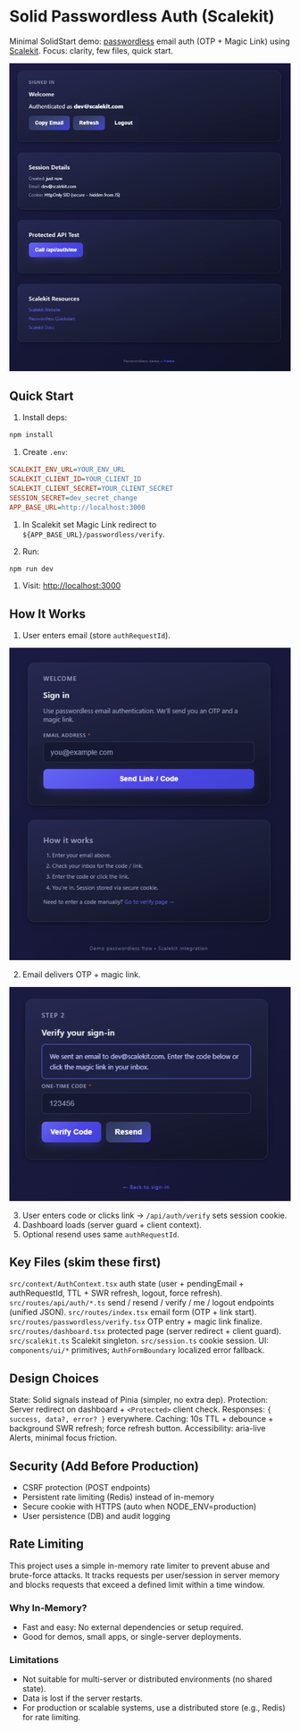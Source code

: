 # Solid Passwordless Auth (Scalekit)

Minimal SolidStart demo: [passwordless](https://docs.scalekit.com/passwordless/quickstart/) email auth (OTP + Magic Link) using [Scalekit](http://scalekit.com/). Focus: clarity, few files, quick start.

![Dashboard](./public/dashboard.png)

## Quick Start

1. Install deps:

```sh
npm install
```

1. Create `.env`:

```ini
SCALEKIT_ENV_URL=YOUR_ENV_URL
SCALEKIT_CLIENT_ID=YOUR_CLIENT_ID
SCALEKIT_CLIENT_SECRET=YOUR_CLIENT_SECRET
SESSION_SECRET=dev_secret_change
APP_BASE_URL=http://localhost:3000
```

1. In Scalekit set Magic Link redirect to `${APP_BASE_URL}/passwordless/verify`.

1. Run:

```sh
npm run dev
```

1. Visit: <http://localhost:3000>

## How It Works

1. User enters email (store `authRequestId`).

![Sign In](./public/sign-in.png)

2. Email delivers OTP + magic link.

![Verify](./public/verify.png)

3. User enters code or clicks link -> `/api/auth/verify` sets session cookie.
4. Dashboard loads (server guard + client context).
5. Optional resend uses same `authRequestId`.

## Key Files (skim these first)

`src/context/AuthContext.tsx` auth state (user + pendingEmail + authRequestId, TTL + SWR refresh, logout, force refresh).
`src/routes/api/auth/*.ts` send / resend / verify / me / logout endpoints (unified JSON).
`src/routes/index.tsx` email form (OTP + link start).
`src/routes/passwordless/verify.tsx` OTP entry + magic link finalize.
`src/routes/dashboard.tsx` protected page (server redirect + client guard).
`src/scalekit.ts` Scalekit singleton.  `src/session.ts` cookie session.
UI: `components/ui/*` primitives; `AuthFormBoundary` localized error fallback.

## Design Choices

State: Solid signals instead of Pinia (simpler, no extra dep).
Protection: Server redirect on dashboard + `<Protected>` client check.
Responses: `{ success, data?, error? }` everywhere.
Caching: 10s TTL + debounce + background SWR refresh; force refresh button.
Accessibility: aria-live Alerts, minimal focus friction.

## Security (Add Before Production)

- CSRF protection (POST endpoints)
- Persistent rate limiting (Redis) instead of in-memory
- Secure cookie with HTTPS (auto when NODE_ENV=production)
- User persistence (DB) and audit logging

## Rate Limiting

This project uses a simple in-memory rate limiter to prevent abuse and brute-force attacks. It tracks requests per user/session in server memory and blocks requests that exceed a defined limit within a time window.

### Why In-Memory?

- Fast and easy: No external dependencies or setup required.
- Good for demos, small apps, or single-server deployments.

### Limitations

- Not suitable for multi-server or distributed environments (no shared state).
- Data is lost if the server restarts.
- For production or scalable systems, use a distributed store (e.g., Redis) for rate limiting.
